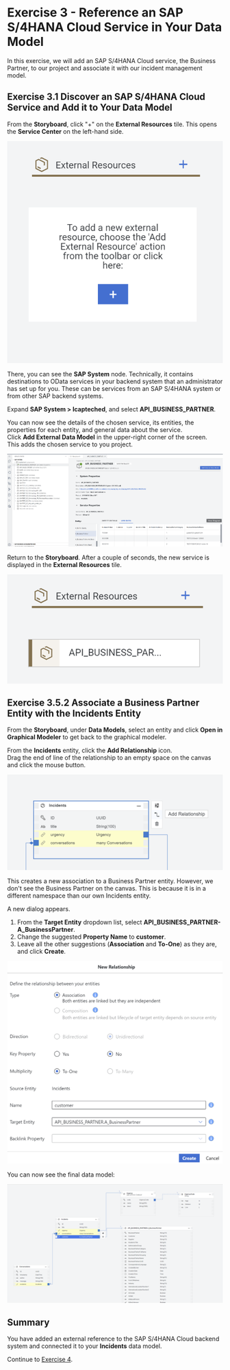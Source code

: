 # Exercise 3 - Reference an SAP S/4HANA Cloud Service in Your Data Model

In this exercise, we will add an SAP S/4HANA Cloud service, the Business Partner, to our project and associate it with our incident management model.

## Exercise 3.1 Discover an SAP S/4HANA Cloud Service and Add it to Your Data Model

From the **Storyboard**, click "+" on the **External Resources** tile. This opens the **Service Center** on the left-hand side.

![](/exercises/Ex3/images/externalresources.png)

There, you can see the **SAP System** node. Technically, it contains destinations to OData services in your backend system that an administrator has set up for you. These can be services from an SAP S/4HANA system or from other SAP backend systems.

Expand **SAP System > lcapteched**, and select **API_BUSINESS_PARTNER**.

You can now see the details of the chosen service, its entities, the properties for each entity, and general data about the service.<br>
Click **Add External Data Model** in the upper-right corner of the screen.<br>
This adds the chosen service to you project.

![](/exercises/Ex3/images/businesspartner.png)

Return to the **Storyboard**. After a couple of seconds, the new service is displayed in the **External Resources** tile.

![](/exercises/Ex3/images/bpinstoryboard.png)

## Exercise 3.5.2 Associate a Business Partner Entity with the Incidents Entity

From the **Storyboard**, under **Data Models**, select an entity and click **Open in Graphical Modeler** to get back to the graphical modeler.

From the **Incidents** entity, click  the **Add Relationship** icon.<br>
Drag the end of line of the relationship to an empty space on the canvas and click the mouse button.

![](/exercises/Ex3/images/addbprelationship.png)

This creates a new association to a Business Partner entity. However, we don't see the Business Partner on the canvas. This is because it is in a different namespace than our own Incidents entity.

A new dialog appears.<br>
1. From the **Target Entity** dropdown list, select **API_BUSINESS_PARTNER-A_BusinessPartner**. <br>
2. Change the suggested **Property Name** to **customer**. <br>
3. Leave all the other suggestions (**Association** and **To-One**) as they are, and click **Create**.

![](/exercises/Ex3/images/incidentcustomerrelationship.png)

You can now see the final data model:

![](/exercises/Ex3/images/bprelationshipcreated.png)


## Summary

You have added an external reference to the SAP S/4HANA Cloud backend system and connected it to your **Incidents** data model.

Continue to [Exercise 4](../Ex4/README.md).
